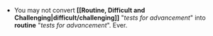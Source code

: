 - You may not convert **[[Routine, Difficult and Challenging|difficult/challenging]]** "*tests for advancement*" into **routine** "*tests for advancement*". Ever.